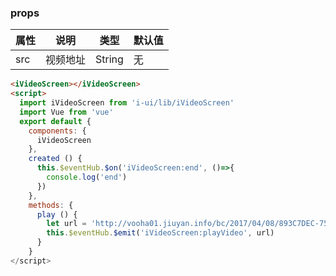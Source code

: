 <template>
  <article>
    <i-button type="primary" @click="play">click me</i-button>
    <iVideoScreen></iVideoScreen>  
  </article>
</template>
<script>
  import Vue from 'vue'
  import iVideoScreen from 'i-ui/lib/iVideoScreen'
  export default {
    name: 'i-video-screen',
    components: {
      iVideoScreen
    },
    created () {
      this.$eventHub.$on('iVideoScreen:end', ()=>{
        console.log('end')
      })
    },
    methods: {
      play () {
        let url = 'http://vooha01.jiuyan.info/bc/2017/04/08/893C7DEC-758D-BFC7-C393-B3BF4C2460D4-1MVZAnQ.mp4'
        this.$eventHub.$emit('iVideoScreen:playVideo', url)
      }
    }
  }
</script>

### props
 |属性 | 说明 | 类型 | 默认值 |
 |---  | --- | ---  | --- |
 |src  | 视频地址  | String | 无 | 

``` html
<iVideoScreen></iVideoScreen>  
<script>
  import iVideoScreen from 'i-ui/lib/iVideoScreen'
  import Vue from 'vue'
  export default {
    components: {
      iVideoScreen
    },
    created () {
      this.$eventHub.$on('iVideoScreen:end', ()=>{
        console.log('end')
      })
    },
    methods: {
      play () {
        let url = 'http://vooha01.jiuyan.info/bc/2017/04/08/893C7DEC-758D-BFC7-C393-B3BF4C2460D4-1MVZAnQ.mp4'
        this.$eventHub.$emit('iVideoScreen:playVideo', url)
      }
    }
</script>
```
